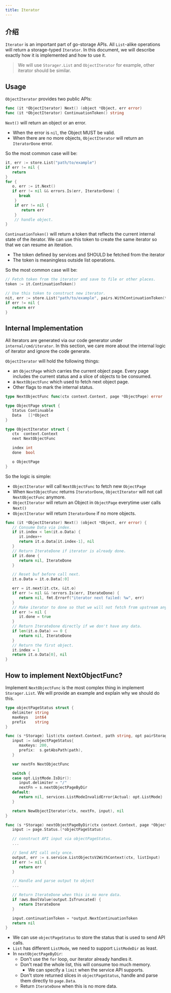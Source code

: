 ```yaml
---
title: Iterator
---
```


## 介绍

`Iterator` is an important part of go-storage APIs. All `List`-alike operations will return a storage-typed `Iterator`. In this document, we will describe exactly how it is implemented and how to use it.

> We will use `Storager.List` and `ObjectIterator` for example, other iterator should be similar.

## Usage

`ObjectIterator` provides two public APIs:

```go
func (it *ObjectIterator) Next() (object *Object, err error)
func (it *ObjectIterator) ContinuationToken() string
```

`Next()` will return an object or an error.

- When the error is `nil`, the Object MUST be valid.
- When there are no more objects, `ObjectIterator` will return an `IteratorDone` error.

So the most common case will be:

```go
it, err := store.List("path/to/example")
if err != nil {
   return
}
for {
   o, err := it.Next()
   if err != nil && errors.Is(err, IteratorDone) {
      break
    }
    if err != nil {
       return err
    }
    // handle object.
}
```

`ContinuationToken()` will return a token that reflects the current internal state of the iterator. We can use this token to create the same iterator so that we can resume an iteration.

- The token defined by services and SHOULD be fetched from the iterator
- The token is meaningless outside list operations.

So the most common case will be:

```go
// Fetch token from the iterator and save to file or other places.
token := it.ContinuationToken()

// Use this token to construct new iterator.
nit, err := store.List("path/to/example", pairs.WithContinuationToken(token))
if err != nil {
   return err
}
```

## Internal Implementation

All iterators are generated via our code generator under `internal/cmd/iterator`. In this section, we care more about the internal logic of iterator and ignore the code generate.

`ObjectIterator` will hold the following things:

- an `ObjectPage` which carries the current object page. Every page includes the current status and a slice of objects to be consumed.
- a `NextObjectFunc` which used to fetch next object page.
- Other flags to mark the internal status.

```go
type NextObjectFunc func(ctx context.Context, page *ObjectPage) error

type ObjectPage struct {
   Status Continuable
   Data   []*Object
}

type ObjectIterator struct {
   ctx  context.Context
   next NextObjectFunc

   index int
   done  bool

   o ObjectPage
}
```

So the logic is simple:

- `ObjectIterator` will call `NextObjectFunc` to fetch new `ObjectPage`
- When `NextObjectFunc` returns `IteratorDone`, `ObjectIterator` will not call `NextObjectFunc` anymore.
- `ObjectIterator` will return an Object in `ObjectPage` everytime user calls `Next()`
- `ObjectIterator` will return `IteratorDone` if no more objects.

```go
func (it *ObjectIterator) Next() (object *Object, err error) {
   // Consume Data via index.
   if it.index < len(it.o.Data) {
      it.index++
      return it.o.Data[it.index-1], nil
   }
   // Return IterateDone if iterator is already done.
   if it.done {
      return nil, IterateDone
   }

   // Reset buf before call next.
   it.o.Data = it.o.Data[:0]

   err = it.next(it.ctx, &it.o)
   if err != nil && !errors.Is(err, IterateDone) {
      return nil, fmt.Errorf("iterator next failed: %w", err)
   }
   // Make iterator to done so that we will not fetch from upstream anymore.
   if err != nil {
      it.done = true
   }
   // Return IterateDone directly if we don't have any data.
   if len(it.o.Data) == 0 {
      return nil, IterateDone
   }
   // Return the first object.
   it.index = 1
   return it.o.Data[0], nil
}
```

## How to implement NextObjectFunc?

Implement `NextObjectFunc` is the most complex thing in implement `Storager.List`. We will provide an example and explain why we should do this.

```go
type objectPageStatus struct {
   delimiter string
   maxKeys   int64
   prefix    string
}

func (s *Storage) list(ctx context.Context, path string, opt pairStorageList) (oi *ObjectIterator, err error) {
   input := &objectPageStatus{
      maxKeys: 200,
      prefix:  s.getAbsPath(path),
   }

   var nextFn NextObjectFunc

   switch {
   case opt.ListMode.IsDir():
      input.delimiter = "/"
      nextFn = s.nextObjectPageByDir
   default:
      return nil, services.ListModeInvalidError{Actual: opt.ListMode}
   }

   return NewObjectIterator(ctx, nextFn, input), nil
}

func (s *Storage) nextObjectPageByDir(ctx context.Context, page *ObjectPage) error {
   input := page.Status.(*objectPageStatus)

   // construct API input via objectPageStatus.
   ...

   // Send API call only once.
   output, err := s.service.ListObjectsV2WithContext(ctx, listInput)
   if err != nil {
      return err
   }

   // Handle and parse output to object
   ...

   // Return IterateDone when this is no more data.
   if !aws.BoolValue(output.IsTruncated) {
      return IterateDone
   }

   input.continuationToken = *output.NextContinuationToken
   return nil
}
```

- We can use `objectPageStatus` to store the status that is used to send API calls.
- `List` has different `ListMode`, we need to support `ListModeDir` as least.
- In `nextObjectPageByDir`:
  - Don't use the `for` loop, our iterator already handles it.
  - Don't read the whole list, this will consume too much memory.
    - We can specify a `limit` when the service API supports.
  - Don't store returned slices in `objectPageStatus`, handle and parse them directly to `page.Data`.
  - Return `IterateDone` when this is no more data.
